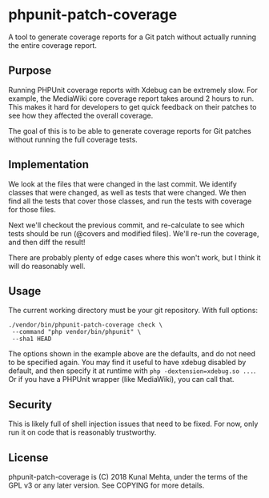 phpunit-patch-coverage
======================

A tool to generate coverage reports for a Git patch without
actually running the entire coverage report.

Purpose
-------

Running PHPUnit coverage reports with Xdebug can be extremely slow.
For example, the MediaWiki core coverage report takes around 2 hours
to run. This makes it hard for developers to get quick feedback on
their patches to see how they affected the overall coverage.

The goal of this is to be able to generate coverage reports for
Git patches without running the full coverage tests.

Implementation
--------------
We look at the files that were changed in the last commit. We identify
classes that were changed, as well as tests that were changed. We then
find all the tests that cover those classes, and run the tests with coverage
for those files.

Next we'll checkout the previous commit, and re-calculate to see which tests
should be run (@covers and modified files). We'll re-run the coverage, and
then diff the result!

There are probably plenty of edge cases where this won't work, but
I think it will do reasonably well.

Usage
-----
The current working directory must be your git repository.
With full options:
```
./vendor/bin/phpunit-patch-coverage check \
 --command "php vendor/bin/phpunit" \
 --sha1 HEAD
```

The options shown in the example above are the defaults, and do not need to
be specified again. You may find it useful to have xdebug disabled by
default, and then specify it at runtime with `php -dextension=xdebug.so ...`.
Or if you have a PHPUnit wrapper (like MediaWiki), you can call that.

Security
--------
This is likely full of shell injection issues that need to be fixed. For now,
only run it on code that is reasonably trustworthy.

License
-------
phpunit-patch-coverage is (C) 2018 Kunal Mehta, under the terms of the GPL v3
or any later version. See COPYING for more details.
